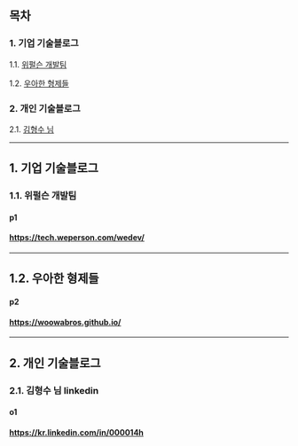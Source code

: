 
## 목차 
### 1. 기업 기술블로그
1.1. [위펄슨 개발팀](#p1)

1.2. [우아한 형제들](#p2)

### 2. 개인 기술블로그
2.1. [김형수 님](#o1)

---

## 1. 기업 기술블로그
### 1.1. 위펄슨 개발팀   
#### p1
#### https://tech.weperson.com/wedev/   

---

## 1.2. 우아한 형제들
#### p2
#### https://woowabros.github.io/   

---

## 2. 개인 기술블로그
### 2.1. 김형수 님 linkedin
#### o1
#### https://kr.linkedin.com/in/000014h
